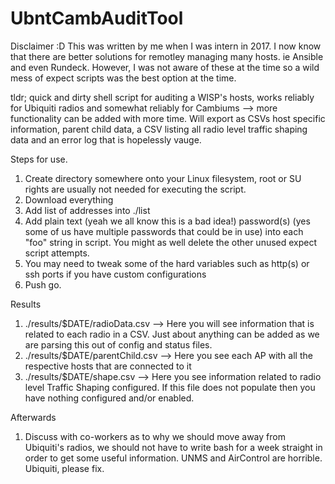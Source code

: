 # UbntCambAuditTool


Disclaimer :D  This was written by me when I was intern in 2017. I now know that there are better solutions for remotley managing many hosts. ie Ansible and even Rundeck. However, I was not aware of these at the time so a wild mess of expect scripts was the best option at the time.

tldr; quick and dirty shell script for auditing a WISP's hosts, works reliably for Ubiquiti radios and somewhat reliably for Cambiums --> more functionality can be added with more time.  Will export as CSVs host specific information, parent child data, a CSV listing all radio level traffic shaping data and an error log that is hopelessly vauge.


Steps for use.
  1) Create directory somewhere onto your Linux filesystem, root or SU rights are usually not needed for executing the script.
  2) Download everything
  3) Add list of addresses into ./list
  4) Add plain text (yeah we all know this is a bad idea!) password(s) (yes some of us have multiple passwords that could be in use) into each "foo" string in script.  You might as well delete the other unused expect script attempts.
  5) You may need to tweak some of the hard variables such as http(s) or ssh ports if you have custom configurations
  6) Push go.
  
 Results
  1) ./results/$DATE/radioData.csv --> Here you will see information that is related to each radio in a CSV.  Just about anything can be added as we are parsing this out of config and status files.
  2) ./results/$DATE/parentChild.csv --> Here you see each AP with all the respective hosts that are connected to it
  3) ./results/$DATE/shape.csv --> Here you see information related to radio level Traffic Shaping configured.  If this file does not populate then you have nothing configured and/or enabled.
  
 Afterwards
  1) Discuss with co-workers as to why we should move away from Ubiquiti's radios, we should not have to write bash for a week straight in order to get some useful information.  UNMS and AirControl are horrible.  Ubiquiti, please fix.

